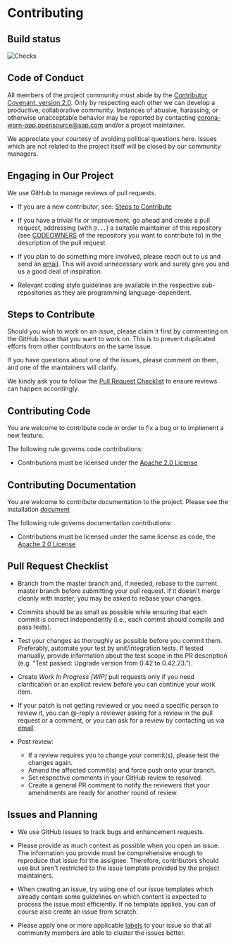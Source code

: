 # Contributing

## Build status

![Checks](https://github.com/corona-warn-app/cwa-documentation/workflows/Checks/badge.svg)

## Code of Conduct

All members of the project community must abide by the
[Contributor Covenant, version 2.0](CODE_OF_CONDUCT.md).
Only by respecting each other we can develop a productive, collaborative community.
Instances of abusive, harassing, or otherwise unacceptable behavior may be
reported by contacting [corona-warn-app.opensource@sap.com](mailto:corona-warn-app.opensource@sap.com)
and/or a project maintainer.

We appreciate your courtesy of avoiding political questions here. Issues which
are not related to the project itself will be closed by our community managers.

## Engaging in Our Project

We use GitHub to manage reviews of pull requests.

* If you are a new contributor, see: [Steps to Contribute](#steps-to-contribute)

* If you have a trivial fix or improvement, go ahead and create a pull request,
addressing (with `@...`) a suitable maintainer of this repository
(see [CODEOWNERS](CODEOWNERS) of the repository you want to contribute to) in
the description of the pull request.

* If you plan to do something more involved, please reach out to us and send an
[email](mailto:corona-warn-app.opensource@sap.com). This will avoid unnecessary
work and surely give you and us a good deal of inspiration.

* Relevant coding style guidelines are available in the respective
sub-repositories as they are programming language-dependent.

## Steps to Contribute

Should you wish to work on an issue, please claim it first by commenting on the
GitHub issue that you want to work on. This is to prevent duplicated efforts
from other contributors on the same issue.

If you have questions about one of the issues, please comment on them, and one
of the maintainers will clarify.

We kindly ask you to follow the [Pull Request Checklist](#Pull-Request-Checklist)
to ensure reviews can happen accordingly.

## Contributing Code

You are welcome to contribute code in order to fix a bug or to implement a new
feature.

The following rule governs code contributions:

* Contributions must be licensed under the [Apache 2.0 License](LICENSE)

## Contributing Documentation

You are welcome to contribute documentation to the project. Please see the
installation [document](INSTALL.md)

The following rule governs documentation contributions:

* Contributions must be licensed under the same license as code, the
[Apache 2.0 License](LICENSE)

## Pull Request Checklist

* Branch from the master branch and, if needed, rebase to the current master
branch before submitting your pull request. If it doesn't merge cleanly with
master, you may be asked to rebase your changes.

* Commits should be as small as possible while ensuring that each commit is
correct independently (i.e., each commit should compile and pass tests).

* Test your changes as thoroughly as possible before you commit them. Preferably,
automate your test by unit/integration tests. If tested manually, provide
information about the test scope in the PR description (e.g. “Test passed:
Upgrade version from 0.42 to 0.42.23.”).

* Create _Work In Progress [WIP]_ pull requests only if you need clarification
or an explicit review before you can continue your work item.

* If your patch is not getting reviewed or you need a specific person to review
it, you can @-reply a reviewer asking for a review in the pull request or a
comment, or you can ask for a review by contacting us via [email](mailto:corona-warn-app.opensource@sap.com).

* Post review:
  * If a review requires you to change your commit(s), please test the changes
    again.
  * Amend the affected commit(s) and force push onto your branch.
  * Set respective comments in your GitHub review to resolved.
  * Create a general PR comment to notify the reviewers that your amendments are
    ready for another round of review.

## Issues and Planning

* We use GitHub issues to track bugs and enhancement requests.

* Please provide as much context as possible when you open an issue. The
information you provide must be comprehensive enough to reproduce that issue for
the assignee. Therefore, contributors should use but aren't restricted to the
issue template provided by the project maintainers.

* When creating an issue, try using one of our issue templates which already
contain some guidelines on which content is expected to process the issue most
efficiently. If no template applies, you can of course also create an issue from
scratch.

* Please apply one or more applicable [labels](https://github.com/corona-warn-app/cwa-documentation/labels)
to your issue so that all community members are able to cluster the issues better.
